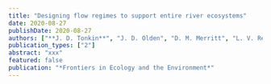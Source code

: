 ```yaml
---
title: "Designing flow regimes to support entire river ecosystems"
date: 2020-08-27
publishDate: 2020-08-27
authors: ["**J. D. Tonkin**", "J. D. Olden", "D. M. Merritt", "L. V. Reynolds", "J S. Rogosch", "D. A. Lytle"]
publication_types: ["2"]
abstract: "xxx"
featured: false
publication: "*Frontiers in Ecology and the Environment*"
---
```


